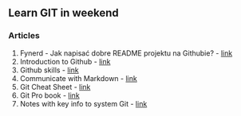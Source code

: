 ## Learn GIT in weekend

### Articles
1. Fynerd - Jak napisać dobre README projektu na Githubie? - [link](https://www.flynerd.pl/2018/06/jak-napisac-dobre-readme-projektu-na-githubie.html)
2. Introduction to Github - [link](https://github.com/skills/introduction-to-github)
3. Github skills - [link](https://github.com/skills/)
4. Communicate with Markdown - [link](https://github.com/skills/communicate-using-markdown)
5. Git Cheat Sheet - [link](https://education.github.com/git-cheat-sheet-education.pdf)
6. Git Pro book - [link](https://git-scm.com/book/pl/v2)
7. Notes with key info to system Git - [link](https://github.com/bogdanpolak/nauka-gita)